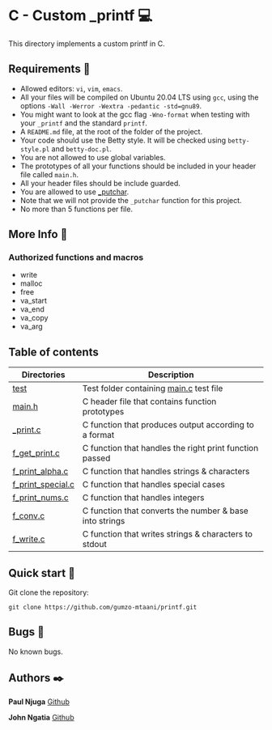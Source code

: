 # C - Custom _printf :computer:

This directory implements a custom printf in C.

## Requirements :bookmark_tabs:

* Allowed editors: ```vi```, ```vim```, ```emacs```.
* All your files will be compiled on Ubuntu 20.04 LTS using ```gcc```, using the options ```-Wall -Werror -Wextra -pedantic -std=gnu89```.
* You might want to look at the gcc flag ```-Wno-format``` when testing with your ```_printf``` and the standard ```printf```.
* A ```README.md``` file, at the root of the folder of the project.
* Your code should use the Betty style. It will be checked using ```betty-style.pl``` and ```betty-doc.pl```.
* You are not allowed to use global variables.
* The prototypes of all your functions should be included in your header file called ```main.h```.
* All your header files should be include guarded.
* You are allowed to use [_putchar](https://github.com/holbertonschool/_putchar.c/blob/master/_putchar.c).
* Note that we will not provide the ```_putchar``` function for this project.
* No more than 5 functions per file.

## More Info :bookmark_tabs:

### Authorized functions and macros

* write
* malloc
* free
* va_start
* va_end
* va_copy
* va_arg

## Table of contents

Directories | Description
----------- | -----------
[test](./test) | Test folder containing [main.c](./test/main.c) test file
[main.h](./main.h) | C header file that contains function prototypes
[_print.c](./_print.c) | C function that produces output according to a format
[f_get_print.c](./f_get_print.c) | C function that handles the right print function passed
[f_print_alpha.c](./f_print_alpha.c) | C function that handles strings & characters
[f_print_special.c](./f_print_special.c) | C function that handles special cases
[f_print_nums.c](./f_print_nums.c) | C function that handles integers
[f_conv.c](./f_conv.c) | C function that converts the number & base into strings
[f_write.c](./f_write.c) | C function that writes strings & characters to stdout

## Quick start :runner:

Git clone the repository:

```git clone https://github.com/gumzo-mtaani/printf.git```

## Bugs :loudspeaker:

No known bugs.

## Authors :black_nib:

**Paul Njuga** [Github](https://github.com/Paul-Njuga)

**John Ngatia** [Github](https://github.com/gumzo-mtaani)
